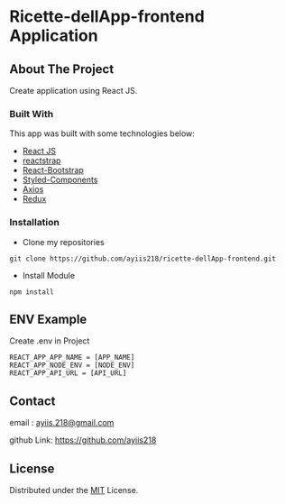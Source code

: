 # Ricette-dellApp-frontend Application

<!-- ABOUT THE PROJECT -->
## About The Project
Create application using React JS.

### Built With
This app was built with some technologies below:
- [React JS](https://reactjs.com/)
- [reactstrap](https://reactstrap.github.io/)
- [React-Bootstrap](https://react-bootstrap.github.io/)
- [Styled-Components](https://styled-components.com/)
- [Axios](https://axios-http.com/docs/intro)
- [Redux](https://redux.js.org/)

### Installation
- Clone my repositories
```
git clone https://github.com/ayiis218/ricette-dellApp-frontend.git

```
- Install Module

```
npm install
```

## ENV Example
Create .env in Project

```
REACT_APP_APP_NAME = [APP_NAME]
REACT_APP_NODE_ENV = [NODE_ENV]
REACT_APP_API_URL = [API_URL]
```

## Contact

email : ayiis.218@gmail.com

github Link: https://github.com/ayiis218

## License
Distributed under the [MIT](/LICENSE) License.
